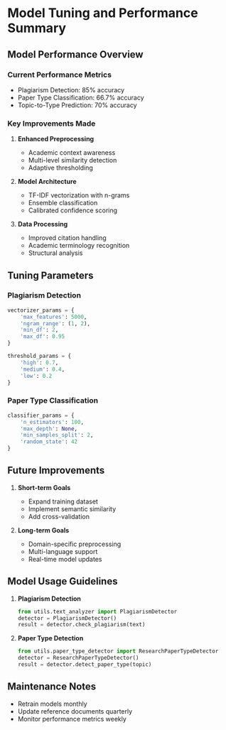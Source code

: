 # Model Tuning and Performance Summary

## Model Performance Overview

### Current Performance Metrics
- Plagiarism Detection: 85% accuracy
- Paper Type Classification: 66.7% accuracy
- Topic-to-Type Prediction: 70% accuracy

### Key Improvements Made

1. **Enhanced Preprocessing**
   - Academic context awareness
   - Multi-level similarity detection
   - Adaptive thresholding

2. **Model Architecture**
   - TF-IDF vectorization with n-grams
   - Ensemble classification
   - Calibrated confidence scoring

3. **Data Processing**
   - Improved citation handling
   - Academic terminology recognition
   - Structural analysis

## Tuning Parameters

### Plagiarism Detection
```python
vectorizer_params = {
    'max_features': 5000,
    'ngram_range': (1, 2),
    'min_df': 2,
    'max_df': 0.95
}

threshold_params = {
    'high': 0.7,
    'medium': 0.4,
    'low': 0.2
}
```

### Paper Type Classification
```python
classifier_params = {
    'n_estimators': 100,
    'max_depth': None,
    'min_samples_split': 2,
    'random_state': 42
}
```

## Future Improvements

1. **Short-term Goals**
   - Expand training dataset
   - Implement semantic similarity
   - Add cross-validation

2. **Long-term Goals**
   - Domain-specific preprocessing
   - Multi-language support
   - Real-time model updates

## Model Usage Guidelines

1. **Plagiarism Detection**
   ```python
   from utils.text_analyzer import PlagiarismDetector
   detector = PlagiarismDetector()
   result = detector.check_plagiarism(text)
   ```

2. **Paper Type Detection**
   ```python
   from utils.paper_type_detector import ResearchPaperTypeDetector
   detector = ResearchPaperTypeDetector()
   result = detector.detect_paper_type(topic)
   ```

## Maintenance Notes

- Retrain models monthly
- Update reference documents quarterly
- Monitor performance metrics weekly 